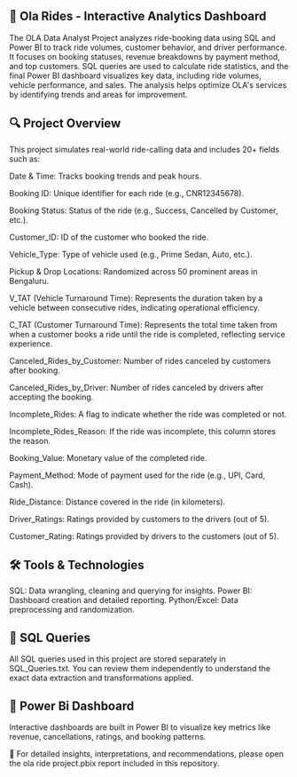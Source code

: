 ## 🚖 Ola Rides - Interactive Analytics Dashboard
The OLA Data Analyst Project analyzes ride-booking data using SQL and Power BI to track ride volumes, customer behavior, and driver performance. It focuses on booking statuses, revenue breakdowns by payment method, and top customers. SQL queries are used to calculate ride statistics, and the final Power BI dashboard visualizes key data, including ride volumes, vehicle performance, and sales. The analysis helps optimize OLA's services by identifying trends and areas for improvement.

## 🔍 Project Overview
This project simulates real-world ride-calling data and includes 20+ fields such as:

Date & Time: Tracks booking trends and peak hours.

Booking ID: Unique identifier for each ride (e.g., CNR12345678).

Booking Status: Status of the ride (e.g., Success, Cancelled by Customer, etc.).

Customer_ID: ID of the customer who booked the ride.

Vehicle_Type: Type of vehicle used (e.g., Prime Sedan, Auto, etc.).

Pickup & Drop Locations: Randomized across 50 prominent areas in Bengaluru.

V_TAT (Vehicle Turnaround Time): Represents the duration taken by a vehicle between consecutive rides, indicating operational efficiency.

C_TAT (Customer Turnaround Time): Represents the total time taken from when a customer books a ride until the ride is completed, reflecting service experience.

Canceled_Rides_by_Customer: Number of rides canceled by customers after booking.

Canceled_Rides_by_Driver: Number of rides canceled by drivers after accepting the booking.

Incomplete_Rides: A flag to indicate whether the ride was completed or not.

Incomplete_Rides_Reason: If the ride was incomplete, this column stores the reason.

Booking_Value: Monetary value of the completed ride.

Payment_Method: Mode of payment used for the ride (e.g., UPI, Card, Cash).

Ride_Distance: Distance covered in the ride (in kilometers).

Driver_Ratings: Ratings provided by customers to the drivers (out of 5).

Customer_Rating: Ratings provided by drivers to the customers (out of 5).

## 🛠️ Tools & Technologies
SQL: Data wrangling, cleaning and querying for insights.
Power BI: Dashboard creation and detailed reporting.
Python/Excel: Data preprocessing and randomization.

## 📂 SQL Queries
All SQL queries used in this project are stored separately in SQL_Queries.txt.
You can review them independently to understand the exact data extraction and transformations applied.

## 📂 Power Bi Dashboard
Interactive dashboards are built in Power BI to visualize key metrics like revenue, cancellations, ratings, and booking patterns.

🔎 For detailed insights, interpretations, and recommendations, please open the ola ride project.pbix report included in this repository.


